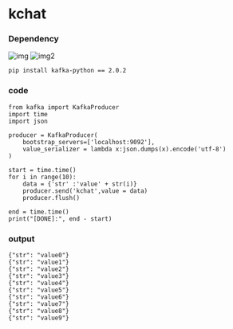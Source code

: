# kchat


### Dependency
![img](https://img.shields.io/badge/license-Apache%202-blue.svg)
![img2](https://img.shields.io/badge/kafka-2.8%2C%20-brightgreen.svg)
```
pip install kafka-python == 2.0.2
``` 

### code
```
from kafka import KafkaProducer
import time
import json

producer = KafkaProducer(
    bootstrap_servers=['localhost:9092'],
    value_serializer = lambda x:json.dumps(x).encode('utf-8')
)

start = time.time()
for i in range(10):
    data = {'str' :'value' + str(i)}
    producer.send('kchat',value = data)
    producer.flush()

end = time.time()
print("[DONE]:", end - start)
```
### output
```
{"str": "value0"}
{"str": "value1"}
{"str": "value2"}
{"str": "value3"}
{"str": "value4"}
{"str": "value5"}
{"str": "value6"}
{"str": "value7"}
{"str": "value8"}
{"str": "value9"}
```
